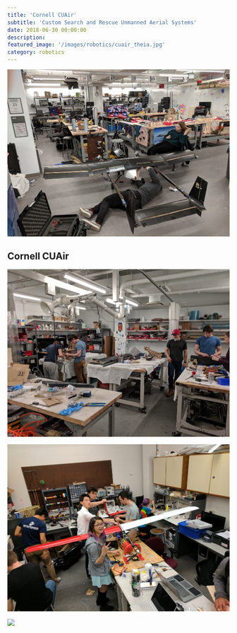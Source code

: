 ```yaml
---
title: 'Cornell CUAir'
subtitle: 'Custom Search and Rescue Unmanned Aerial Systems'
date: 2018-06-30 00:00:00
description:
featured_image: '/images/robotics/cuair_theia.jpg'
category: robotics
---
```


![](/images/robotics/cuair_theia.jpg)

## Cornell CUAir

![](/images/robotics/cuair_composites.jpg)

![](/images/robotics/cuair_old.jpg)

![](/images/robotics/cuair_new_team.jpg)